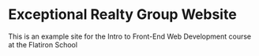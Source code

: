  # Exceptional Realty Group Website
 
This is an example site for the Intro to Front-End Web Development course at the Flatiron School
